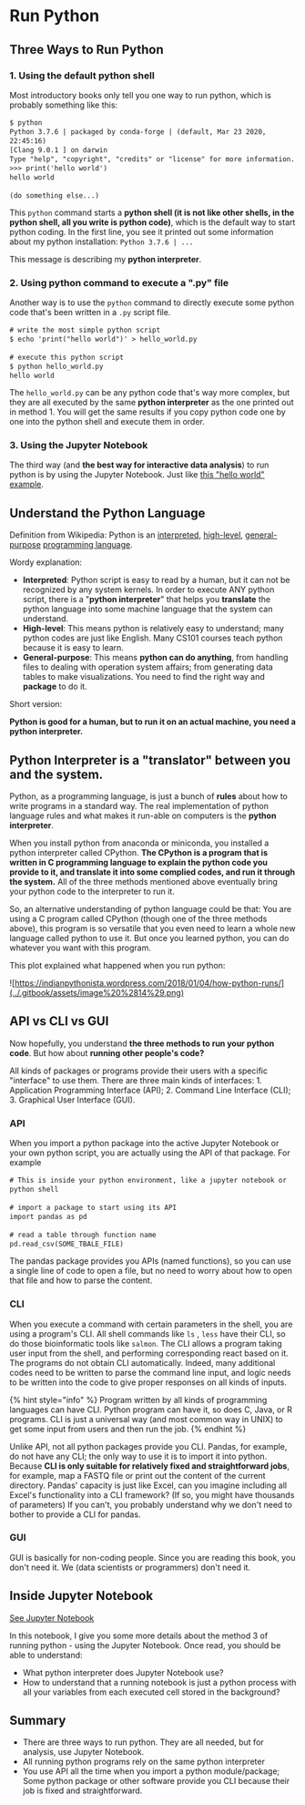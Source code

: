 # Run Python

## Three Ways to Run Python

### 1. Using the default python shell

Most introductory books only tell you one way to run python, which is probably something like this:

```text
$ python
Python 3.7.6 | packaged by conda-forge | (default, Mar 23 2020, 22:45:16)
[Clang 9.0.1 ] on darwin
Type "help", "copyright", "credits" or "license" for more information.
>>> print('hello world')
hello world

(do something else...)
```

This `python` command starts a **python shell \(it is not like other shells, in the python shell, all you write is python code\)**, which is the default way to start python coding. In the first line, you see it printed out some information about my python installation: `Python 3.7.6 | ...`  

This message is describing my **python interpreter**.

### 2. Using python command to execute a ".py" file

Another way is to use the `python` command to directly execute some python code that's been written in a `.py` script file.

```text
# write the most simple python script
$ echo 'print("hello world")' > hello_world.py

# execute this python script
$ python hello_world.py
hello world
```

The `hello_world.py` can be any python code that's way more complex, but they are all executed by the same **python interpreter** as the one printed out in method 1. You will get the same results if you copy python code one by one into the python shell and execute them in order.

### 3. Using the Jupyter Notebook

The third way \(and **the best way for interactive data analysis**\) to run python is by using the Jupyter Notebook. Just like [this "hello world" example](https://github.com/lhqing/py_genome_sci_book/blob/master/analysis/hello_world/jupyter_hello_world.ipynb).

## **Understand the Python Language**

Definition from Wikipedia: Python is an [interpreted](https://en.wikipedia.org/wiki/Interpreted_language), [high-level](https://en.wikipedia.org/wiki/High-level_programming_language), [general-purpose](https://en.wikipedia.org/wiki/General-purpose_programming_language) [programming language](https://en.wikipedia.org/wiki/Programming_language).

Wordy explanation:

* **Interpreted**: Python script is easy to read by a human, but it can not be recognized by any system kernels. In order to execute ANY python script, there is a "**python interpreter**" that helps you **translate** the python language into some machine language that the system can understand. 
* **High-level**: This means python is relatively easy to understand; many python codes are just like English. Many CS101 courses teach python because it is easy to learn.
* **General-purpose**: This means **python can do anything**, from handling files to dealing with operation system affairs; from generating data tables to make visualizations. You need to find the right way and **package** to do it.

Short version: 

**Python is good for a human, but to run it on an actual machine, you need a python interpreter.**

## Python Interpreter is a "translator" between you and the system.

Python, as a programming language, is just a bunch of **rules** about how to write programs in a standard way. The real implementation of python language rules and what makes it run-able on computers is the **python interpreter**.

When you install python from anaconda or miniconda, you installed a python interpreter called CPython. **The CPython is a program that is written in C programming language to explain the python code you provide to it, and translate it into some complied codes, and run it through the system.** All of the three methods mentioned above eventually bring your python code to the interpreter to run it.

So, an alternative understanding of python language could be that: You are using a C program called CPython \(though one of the three methods above\), this program is so versatile that you even need to learn a whole new language called python to use it. But once you learned python, you can do whatever you want with this program.

This plot explained what happened when you run python:

![https://indianpythonista.wordpress.com/2018/01/04/how-python-runs/](../.gitbook/assets/image%20%2814%29.png)

## API vs CLI vs GUI

Now hopefully, you understand **the three methods to run your python code**. But how about **running other people's code?**

All kinds of packages or programs provide their users with a specific "interface" to use them. There are three main kinds of interfaces: 1. Application Programming Interface \(API\); 2. Command Line Interface \(CLI\); 3. Graphical User Interface \(GUI\).

### API

When you import a python package into the active Jupyter Notebook or your own python script, you are actually using the API of that package. For example

```text
# This is inside your python environment, like a jupyter notebook or python shell

# import a package to start using its API
import pandas as pd

# read a table through function name
pd.read_csv(SOME_TBALE_FILE)
```

The pandas package provides you APIs \(named functions\), so you can use a single line of code to open a file, but no need to worry about how to open that file and how to parse the content.

### CLI

When you execute a command with certain parameters in the shell, you are using a program's CLI. All shell commands like `ls` , `less` have their CLI, so do those bioinformatic tools like `salmon`. The CLI allows a program taking user input from the shell, and performing corresponding react based on it. The programs do not obtain CLI automatically. Indeed, many additional codes need to be written to parse the command line input, and logic needs to be written into the code to give proper responses on all kinds of inputs.

{% hint style="info" %}
Program written by all kinds of programming languages can have CLI. Python program can have it, so does C, Java, or R programs. CLI is just a universal way \(and most common way in UNIX\) to get some input from users and then run the job.
{% endhint %}

Unlike API, not all python packages provide you CLI. Pandas, for example, do not have any CLI; the only way to use it is to import it into python. Because **CLI is only suitable for relatively fixed and straightforward jobs**, for example, map a FASTQ file or print out the content of the current directory. Pandas' capacity is just like Excel, can you imagine including all Excel's functionality into a CLI framework? \(If so, you might have thousands of parameters\) If you can't, you probably understand why we don't need to bother to provide a CLI for pandas.

### GUI

GUI is basically for non-coding people. Since you are reading this book, you don't need it. We \(data scientists or programmers\) don't need it.

## Inside Jupyter Notebook

[See Jupyter Notebook](https://github.com/lhqing/py_genome_sci_book/blob/master/analysis/python_basic/explor_jupyter_notebook_environment.ipynb)

In this notebook, I give you some more details about the method 3 of running python - using the Jupyter Notebook. Once read, you should be able to understand:

* What python interpreter does Jupyter Notebook use?
* How to understand that a running notebook is just a python process with all your variables from each executed cell stored in the background?

## Summary

* There are three ways to run python. They are all needed, but for analysis, use Jupyter Notebook.
* All running python programs rely on the same python interpreter
* You use API all the time when you import a python module/package; Some python package or other software provide you CLI because their job is fixed and straightforward.


